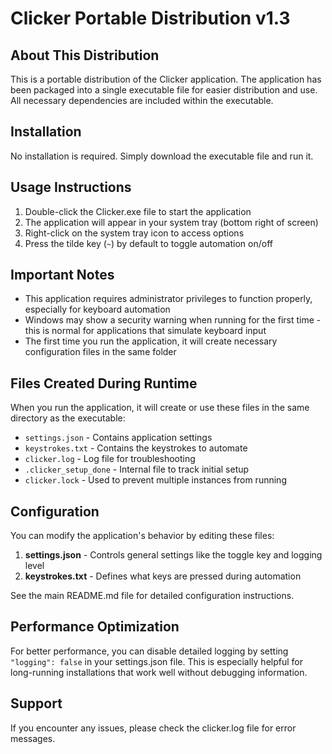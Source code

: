 # Clicker Portable Distribution v1.3

## About This Distribution

This is a portable distribution of the Clicker application. The application has been packaged into a single executable file for easier distribution and use. All necessary dependencies are included within the executable.

## Installation

No installation is required. Simply download the executable file and run it.

## Usage Instructions

1. Double-click the Clicker.exe file to start the application
2. The application will appear in your system tray (bottom right of screen)
3. Right-click on the system tray icon to access options
4. Press the tilde key (`~`) by default to toggle automation on/off

## Important Notes

- This application requires administrator privileges to function properly, especially for keyboard automation
- Windows may show a security warning when running for the first time - this is normal for applications that simulate keyboard input
- The first time you run the application, it will create necessary configuration files in the same folder

## Files Created During Runtime

When you run the application, it will create or use these files in the same directory as the executable:

- `settings.json` - Contains application settings
- `keystrokes.txt` - Contains the keystrokes to automate
- `clicker.log` - Log file for troubleshooting
- `.clicker_setup_done` - Internal file to track initial setup
- `clicker.lock` - Used to prevent multiple instances from running

## Configuration

You can modify the application's behavior by editing these files:

1. **settings.json** - Controls general settings like the toggle key and logging level
2. **keystrokes.txt** - Defines what keys are pressed during automation

See the main README.md file for detailed configuration instructions.

## Performance Optimization

For better performance, you can disable detailed logging by setting `"logging": false` in your settings.json file. This is especially helpful for long-running installations that work well without debugging information.

## Support

If you encounter any issues, please check the clicker.log file for error messages. 
